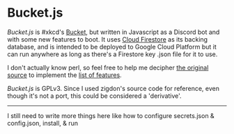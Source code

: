 # Bucket.js
*Bucket.js* is #xkcd's [Bucket](https://github.com/zigdon/xkcd-Bucket), but written in Javascript as a Discord bot and with some new features to boot. It uses [Cloud Firestore](https://firebase.google.com/products/firestore/) as its backing database, and is intended to be deployed to Google Cloud Platform but it can run anywhere as long as there's a Firestore key .json file for it to use.

I don't actually know perl, so feel free to help me decipher [the original source](https://github.com/zigdon/xkcd-Bucket/blob/master/bucket.pl) to implement the [list of features](http://wiki.xkcd.com/irc/Bucket).

*Bucket.js* is GPLv3. Since I used zigdon's source code for reference, even though it's not a port, this could be considered a 'derivative'.

---

I still need to write more things here like how to configure secrets.json & config.json, install, & run
